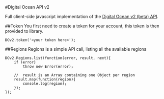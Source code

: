 #Digital Ocean API v2

Full client-side javascript implementation of the [Digital Ocean v2 (beta) API](https://developers.digitalocean.com/v2/).

##Token
You first need to create a token for your account, this token is then provided to library.
```
DOv2.token('<your token here>');
```

##Regions
Regions is a simple API call, listing all the available regions
```
DOv2.Regions.list(function(error, result, next){
	if (error)
		throw new Error(error);

	//  result is an Array containing one Object per region
	result.map(function(region){
		console.log(region);
	});
});
```
